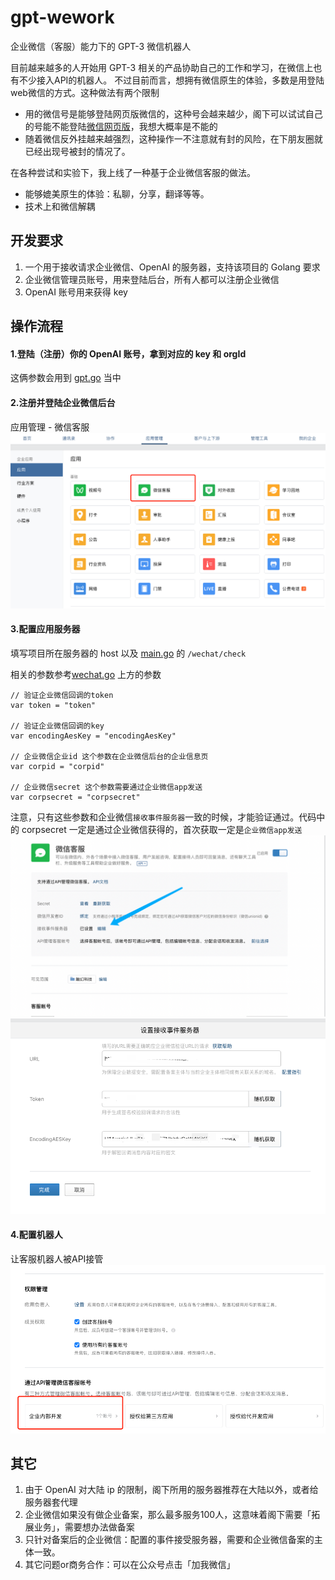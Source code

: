 # gpt-wework
企业微信（客服）能力下的 GPT-3 微信机器人




目前越来越多的人开始用 GPT-3 相关的产品协助自己的工作和学习，在微信上也有不少接入API的机器人。
不过目前而言，想拥有微信原生的体验，多数是用登陆web微信的方式。这种做法有两个限制

- 用的微信号是能够登陆网页版微信的，这种号会越来越少，阁下可以试试自己的号能不能登陆[微信网页版](https://wx.qq.com/)，我想大概率是不能的
- 随着微信反外挂越来越强烈，这种操作一不注意就有封的风险，在下朋友圈就已经出现号被封的情况了。


在各种尝试和实验下，我上线了一种基于企业微信客服的做法。
- 能够媲美原生的体验：私聊，分享，翻译等等。
- 技术上和微信解耦



## 开发要求
1. 一个用于接收请求企业微信、OpenAI 的服务器，支持该项目的 Golang 要求
2. 企业微信管理员账号，用来登陆后台，所有人都可以注册企业微信
3. OpenAI 账号用来获得 key



## 操作流程

#### 1.登陆（注册）你的 OpenAI 账号，拿到对应的 key 和 orgId
这俩参数会用到 [gpt.go](./service/gpt.go) 当中

#### 2.注册并登陆企业微信后台
应用管理 - 微信客服
![](https://raw.githubusercontent.com/razertory/statics/main/staic/2.png)

#### 3.配置应用服务器
填写项目所在服务器的 host 以及 [main.go](./main.go) 的
`/wechat/check`

相关的参数参考[wechat.go](./service/wechat.go) 上方的参数
```
// 验证企业微信回调的token
var token = "token"

// 验证企业微信回调的key
var encodingAesKey = "encodingAesKey"

// 企业微信企业id 这个参数在企业微信后台的企业信息页
var corpid = "corpid"

// 企业微信secret 这个参数需要通过企业微信app发送
var corpsecret = "corpsecret"
```
注意，只有这些参数和企业微信`接收事件服务器`一致的时候，才能验证通过。代码中的 corpsecret 一定是通过企业微信获得的，首次获取一定是`企业微信app发送`
![](https://raw.githubusercontent.com/razertory/statics/main/staic/4.png)
![](https://raw.githubusercontent.com/razertory/statics/main/staic/5.png)

#### 4.配置机器人
让客服机器人被API接管
![](https://raw.githubusercontent.com/razertory/statics/main/staic/6.png)


## 其它
1. 由于 OpenAI 对大陆 ip 的限制，阁下所用的服务器推荐在大陆以外，或者给服务器套代理
2. 企业微信如果没有做企业备案，那么最多服务100人，这意味着阁下需要「拓展业务」，需要想办法做备案
3. 只针对备案后的企业微信：配置的事件接受服务器，需要和企业微信备案的主体一致。
4. 其它问题or商务合作：可以在公众号点击「加我微信」





